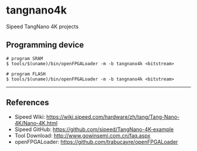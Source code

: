 # tangnano4k

Sipeed TangNano 4K projects

## Programming device

```shell-session
# program SRAM
$ tools/$(uname)/bin/openFPGALoader -m -b tangnano4k <bitstream>

# program FLASH
$ tools/$(uname)/bin/openFPGALoader -m -b tangnano4k <bitstream>
```

***

## References

- Sipeed Wiki: https://wiki.sipeed.com/hardware/zh/tang/Tang-Nano-4K/Nano-4K.html
- Sipeed GitHub: https://github.com/sipeed/TangNano-4K-example
- Tool Download: http://www.gowinsemi.com.cn/faq.aspx
- openFPGALoader: https://github.com/trabucayre/openFPGALoader
